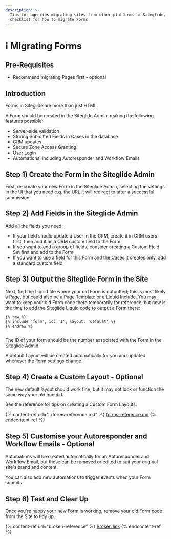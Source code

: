 ```yaml
---
description: >-
  Tips for agencies migrating sites from other platforms to Siteglide, and a
  checklist for how to migrate Forms
---
```


# ℹ️ Migrating Forms

## Pre-Requisites

* Recommend migrating Pages first - optional

## Introduction

Forms in Siteglide are more than just HTML.

A Form should be created in the Siteglide Admin, making the following features possible:

* Server-side validation
* Storing Submitted Fields in Cases in the database
* CRM updates
* Secure Zone Access Granting
* User Login
* Automations, including Autoresponder and Workflow Emails

## Step 1) Create the Form in the Siteglide Admin

First, re-create your new Form in the Siteglide Admin, selecting the settings in the UI that you need e.g. the URL it will redirect to after a successful submission.

## Step 2) Add Fields in the Siteglide Admin

Add all the fields you need:

* If your field should update a User in the CRM, create it in CRM users first, then add it as a CRM custom field to the Form
* If you want to add a group of fields, consider creating a Custom Field Set first and add to the Form
* If you want to use a field for this Form and the Cases it creates only, add a standard custom field

## Step 3) Output the Siteglide Form in the Site

Next, find the Liquid file where your old Form is outputted; this is most likely a [Page](../../../pages-and-page-templates/get-started-pages/about-pages.md), but could also be a [Page Template](broken-reference) or a [Liquid Include](broken-reference). You may want to keep your old Form code there temporarily for reference, but now is the time to add the Siteglide Liquid code to output a Form there:

```
{% raw %}
{% include 'form', id: '1', layout: 'default' %}
{% endraw %}


```

The ID of your form should be the number associated with the Form in the Siteglide Admin.

A default Layout will be created automatically for you and updated whenever the Form settings change.

## Step 4) Create a Custom Layout - Optional

The new default layout should work fine, but it may not look or function the same way your old one did.

See the reference for tips on creating a Custom Form Layouts:

{% content-ref url="../forms-reference.md" %}
[forms-reference.md](../forms-reference.md)
{% endcontent-ref %}

## Step 5) Customise your Autoresponder and Workflow Emails - Optional

Automations will be created automatically for an Autoresponder and Workflow Email, but these can be removed or edited to suit your original site's brand and content.

You can also add new automations to trigger events when your Form submits.

## Step 6) Test and Clear Up

Once you're happy your new Form is working, remove your old Form code from the Site to tidy up.

{% content-ref url="broken-reference" %}
[Broken link](broken-reference)
{% endcontent-ref %}
